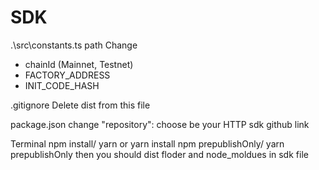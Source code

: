 # SDK

.\src\constants.ts path Change

* chainId \(Mainnet, Testnet\)
* FACTORY\_ADDRESS
* INIT\_CODE\_HASH

.gitignore Delete dist from this file

package.json change "repository": choose be your HTTP sdk github link

Terminal npm install/ yarn or yarn install npm prepublishOnly/ yarn prepublishOnly then you should dist floder and node\_moldues in sdk file

